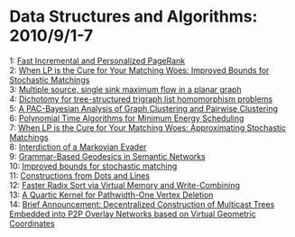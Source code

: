# Data Structures and Algorithms: 2010/9/1-7  
1: [Fast Incremental and Personalized PageRank](https://doi.org/10.48550/arXiv.1006.2880)  
2: [When LP is the Cure for Your Matching Woes: Improved Bounds for  Stochastic Matchings](https://doi.org/10.48550/arXiv.1008.5356)  
3: [Multiple source, single sink maximum flow in a planar graph](https://doi.org/10.48550/arXiv.1008.4966)  
4: [Dichotomy for tree-structured trigraph list homomorphism problems](https://doi.org/10.48550/arXiv.1009.0358)  
5: [A PAC-Bayesian Analysis of Graph Clustering and Pairwise Clustering](https://doi.org/10.48550/arXiv.1009.0499)  
6: [Polynomial Time Algorithms for Minimum Energy Scheduling](https://doi.org/10.48550/arXiv.0908.3505)  
7: [When LP is the Cure for Your Matching Woes: Approximating Stochastic  Matchings](https://doi.org/10.48550/arXiv.1003.0167)  
8: [Interdiction of a Markovian Evader](https://doi.org/10.48550/arXiv.1009.0556)  
9: [Grammar-Based Geodesics in Semantic Networks](https://doi.org/10.48550/arXiv.1009.0670)  
10: [Improved bounds for stochastic matching](https://doi.org/10.48550/arXiv.1002.3763)  
11: [Constructions from Dots and Lines](https://doi.org/10.48550/arXiv.1006.2361)  
12: [Faster Radix Sort via Virtual Memory and Write-Combining](https://doi.org/10.48550/arXiv.1008.2849)  
13: [A Quartic Kernel for Pathwidth-One Vertex Deletion](https://doi.org/10.48550/arXiv.1009.0806)  
14: [Brief Announcement: Decentralized Construction of Multicast Trees  Embedded into P2P Overlay Networks based on Virtual Geometric Coordinates](https://doi.org/10.48550/arXiv.1009.0862)  